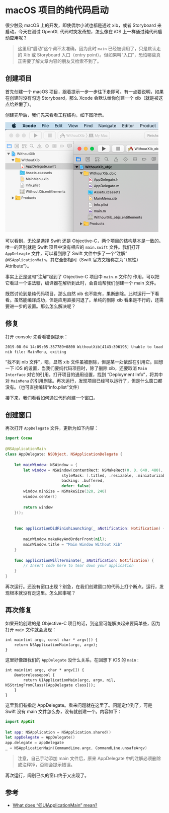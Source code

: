 # macOS 项目的纯代码启动

很少触及 macOS 上的开发，即使偶尔小试也都是通过 xib，或者 Storyboard 来启动，今天在测试 OpenGL 代码时突发奇想，怎么像在 iOS 上一样通过纯代码启动应用呢？

> 这里用“启动”这个词不太准确，因为此时 `main` 已经被调用了，只是默认走的 Xib 或 Storyboard 入口（entry point）。但如果叫“入口”，恐怕哪些真正需要了解文章内容的朋友又检索不到了。

## 创建项目

首先创建一个 macOS 项目，跟着提示一步一步往下走即可。有一点要说明，如果在创建时没有勾选 Storyboard，那么 Xcode 会默认给你创建一个 xib（就是被这点给养懒了）。

创建完毕后，我们先来看看工程结构，如下图所示。

![项目截图](../images/macos_project_screen_shot.png)

可以看到，无论是选择 Swift 还是 Objective-C，两个项目的结构基本是一致的。唯一的区别就是 Swift 项目中没有相应的 `main.swift` 文件。我们打开 `AppDeleagte` 文件，可以看到除了 Swift 文件中多了一个“注解” `@NSApplicationMain`，其它全部相同（Swift 官方文档称之为“（属性）Attribute”）。

事实上正是这句“注解”起到了 Objective-C 项目中 `main.m` 文件的 作用，可以把它看过一个语法糖，编译器在解析到此时，会自动帮我们创建一个 main 文件。 

既然讨论到是纯代码项目，那么自然 xib 也不能有，果断删除。此时运行一下看看。虽然能编译成功，但是应用直接闪退了。单纯的删除 xib 看来是不行的，还需要进一步的设置。那么怎么解决呢？

## 修复

打开 console 先看看错误提示：

```shell
2019-08-04 14:09:05.357789+0800 WithoutXib[4143:396195] Unable to load nib file: MainMenu, exiting
```
“找不到 nib 文件”，嗯，显然 xib 文件虽被删除，但是某一处依然在引用它。回想一下 iOS 的设置，当我们要纯代码项目时，除了删除 xib，还要取消 `Main Interface` 对它的引用。打开项目的通用设置，找到 “Deployment Info”，将其中对 `MainMenu` 的引用删除。再次运行，发现项目已经可以运行了，但是什么窗口都没有。（也可直接编辑“info.plist”文件）

接下来，我们看看如何通过代码创建一个窗口。

## 创建窗口

再次打开 `AppDelegate` 文件，更新为如下内容：

```swift
import Cocoa

@NSApplicationMain
class AppDelegate: NSObject, NSApplicationDelegate {

    let mainWindow: NSWindow = {
        let window = NSWindow(contentRect: NSMakeRect(0, 0, 640, 480),
                         styleMask: [.titled, .resizable, .miniaturizable, .closable, .fullSizeContentView],
                         backing: .buffered,
                         defer: false)
        window.minSize = NSMakeSize(320, 240)
        window.center()
        
        return window
    }();


    func applicationDidFinishLaunching(_ aNotification: Notification) {
        
        mainWindow.makeKeyAndOrderFront(nil);
        mainWindow.title = "Main Window Without Xib"
    }

    func applicationWillTerminate(_ aNotification: Notification) {
        // Insert code here to tear down your application
    }
}
```

再次运行。还没有窗口出现？别急，在我们创建窗口的代码上打个断点，运行，发现根本就没有走这里。怎么回事呢？

## 再次修复

如果开始创建的是 Objective-C 项目的话，到这里可能解决起来要简单些，因为打开 `main` 文件就会发现：

```objc
int main(int argc, const char * argv[]) {
    return NSApplicationMain(argc, argv);
}
```

这里好像跟我们的 `AppDelegate` 没什么关系，在回想下 iOS 的 `main` :

```objc
int main(int argc, char * argv[]) {
    @autoreleasepool {
        return UIApplicationMain(argc, argv, nil, NSStringFromClass([AppDelegate class]));
    }
}
```
这里我们有指定 AppDelegate。看来问题就在这里了。问题定位到了，可是 Swift 没有 main 文件怎么办，没有就创建一个。内容如下：

```swift
import AppKit

let app: NSApplication = NSApplication.shared()
let appDelegate = AppDelegate()
app.delegate = appDelegate
_ = NSApplicationMain(CommandLine.argc, CommandLine.unsafeArgv)
```

> 注意，自己手动添加 main 文件后，原来 AppDelegate 中的注解必须删除或注释掉，否则会提示错误。

再次运行，阔别已久的窗口终于又出现了。


## 参考

- [What does “@UIApplicationMain” mean?
](https://stackoverflow.com/questions/24516250/what-does-uiapplicationmain-mean)














